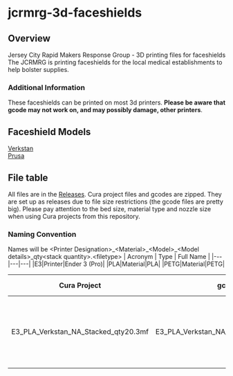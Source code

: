 # jcrmrg-3d-faceshields
## Overview
Jersey City Rapid Makers Response Group - 3D printing files for faceshields  
The JCRMRG is printing faceshields for the local medical establishments to help bolster supplies.

### Additional Information
These faceshields can be printed on most 3d printers.  **Please be aware that gcode may not work on, and may possibly damage, other printers**.

## Faceshield Models
[Verkstan](https://3dprint.nih.gov/discover/3dpx-013306)  
[Prusa](https://www.prusa3d.com/covid19/)

## File table
All files are in the [Releases](https://github.com/timothyjryan/jcrmrg-3d-faceshields/releases).  Cura project files and gcodes are zipped.  They are set up as releases due to file size restrictions (the gcode files are pretty big).  Please pay attention to the bed size, material type and nozzle size when using Cura projects from this repository.
### Naming Convention
Names will be \<Printer Designation\>\_\<Material\>\_\<Model\>\_\<Model details\>\_qty\<stack quantity\>.\<filetype\>
| Acronym | Type | Full Name |
|---|---|---|
|E3|Printer|Ender 3 (Pro)|
|PLA|Material|PLA|
|PETG|Material|PETG|
  
| Cura Project | gcode | Description | Estimated Time | Additional Notes |
|---|---|---|---|---|
|E3_PLA_Verkstan_NA_Stacked_qty20.3mf|E3_PLA_Verkstan_NA_Stacked_qty20.gcode|2x10 stack|(v1.0) 21H13M<br>(v1.1) 17H47M|No slowdown on 1st layer of stacks<br>0.4mm Nozzle gcode|
